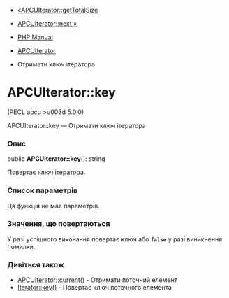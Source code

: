 - [«APCUIterator::getTotalSize](apcuiterator.gettotalsize.md)
- [APCUIterator::next »](apcuiterator.next.md)

- [PHP Manual](index.md)
- [APCUIterator](class.apcuiterator.md)
- Отримати ключ ітератора

# APCUIterator::key

(PECL apcu \>u003d 5.0.0)

APCUIterator::key — Отримати ключ ітератора

### Опис

public **APCUIterator::key**(): string

Повертає ключ ітератора.

### Список параметрів

Ця функція не має параметрів.

### Значення, що повертаються

У разі успішного виконання повертає ключ або **`false`** у разі
виникнення помилки.

### Дивіться також

- [APCUIterator::current()](apcuiterator.current.md) - Отримати
поточний елемент
- [Iterator::key()](iterator.key.md) - Повертає ключ поточного
елемента
